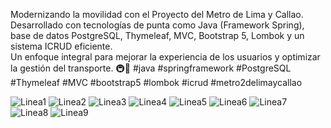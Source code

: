 Modernizando la movilidad con el Proyecto del Metro de Lima y Callao. 
Desarrollado con tecnologías de punta como Java (Framework Spring), base de datos PostgreSQL, Thymeleaf, MVC, Bootstrap 5, Lombok y un sistema ICRUD eficiente.  
Un enfoque integral para mejorar la experiencia de los usuarios y optimizar la gestión del transporte. 🚇💼
#java #springframework #PostgreSQL #Thymeleaf #MVC #bootstrap5 #lombok #icrud #metro2delimaycallao

![Linea1](https://github.com/floreschris/Linea-2-Metro-de-Lima-y-Callao/assets/97532730/00d9e8db-2887-41ed-bfe4-c5a573b1cf05)
![Linea2](https://github.com/floreschris/Linea-2-Metro-de-Lima-y-Callao/assets/97532730/72e3ef06-a20e-43e0-89bc-578a77715aea)
![Linea3](https://github.com/floreschris/Linea-2-Metro-de-Lima-y-Callao/assets/97532730/c04797c4-4919-44f5-9812-7770769eff37)
![Linea4](https://github.com/floreschris/Linea-2-Metro-de-Lima-y-Callao/assets/97532730/1234b922-e2b9-448f-a5dc-bb2c09b41da3)
![Linea5](https://github.com/floreschris/Linea-2-Metro-de-Lima-y-Callao/assets/97532730/d5558519-986a-4f9c-b7bf-9e1d67c7f6ac)
![Linea6](https://github.com/floreschris/Linea-2-Metro-de-Lima-y-Callao/assets/97532730/d3a91ec8-146f-4ea7-833c-d8dcbedc5b0c)
![Linea7](https://github.com/floreschris/Linea-2-Metro-de-Lima-y-Callao/assets/97532730/6822ea3d-a5c0-41a7-9def-f1b663b3ca94)
![Linea8](https://github.com/floreschris/Linea-2-Metro-de-Lima-y-Callao/assets/97532730/eb7e32e4-d709-4295-8c9f-2348f4896ef6)
![Linea9](https://github.com/floreschris/Linea-2-Metro-de-Lima-y-Callao/assets/97532730/6253cddd-bd67-431d-a0ec-3fd63f82ea31)
